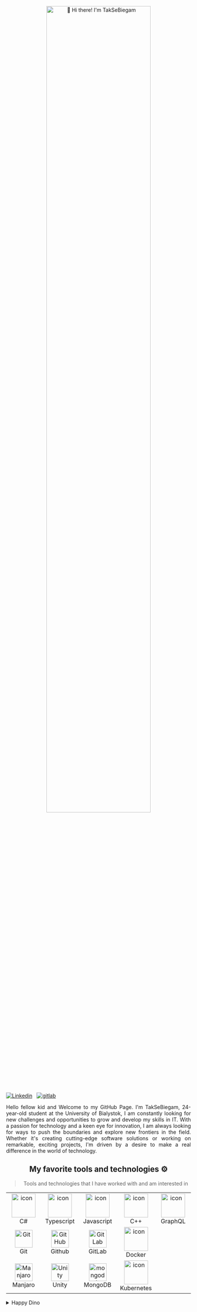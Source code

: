 <div align="center">
<img src="https://raw.githubusercontent.com/TakSeBiegam/TakSeBiegam/main/TakSeBiegamIntro.gif" width='75%'  alt="👋 Hi there! I'm TakSeBiegam" title="👋 Hi there! I'm TakSeBiegam"/>
</div>
<div align="justify" marginBottom="10px">
<br/>
 
[![Linkedin](https://img.shields.io/badge/TakSeBiegam-%231DA1F2.svg?style=for-the-badge&logo=Linkedin&logoColor=white)](https://www.linkedin.com/in/arkadiusz-kurylo/)&nbsp;&nbsp;
[![gitlab](https://img.shields.io/badge/TakSeBiegam-330F63?style=for-the-badge&logo=github&logoColor=white)](https://github.com/TakSeBiegam/)

</div>  
<p align="justify"> 
Hello fellow kid and Welcome to my GitHub Page. I'm TakSeBiegam, 24-year-old student at the University of Bialystok, I am constantly looking for new challenges and opportunities to grow and develop my skills in IT. With a passion for technology and a keen eye for innovation, I am always looking for ways to push the boundaries and explore new frontiers in the field. Whether it's creating cutting-edge software solutions or working on remarkable, exciting projects, I'm driven by a desire to make a real difference in the world of technology.
 
<div align="center"> 
</p>

## My favorite tools and technologies ⚙️ 

> Tools and technologies that I have worked with and am interested in

<table>
  <tr>
    <td align="center" width="96">
        <img src="https://techstack-generator.vercel.app/csharp-icon.svg" alt="icon" width="65" height="65" />
        <br>C#
    </td>
    <td align="center" width="96">
        <img src="https://techstack-generator.vercel.app/ts-icon.svg" alt="icon" width="65" height="65" />
        <br>Typescript
    </td>
    <td align="center" width="96">
        <img src="https://techstack-generator.vercel.app/js-icon.svg" alt="icon" width="65" height="65" />
        <br>Javascript
    </td>
    <td align="center" width="96">
        <img src="https://techstack-generator.vercel.app/cpp-icon.svg" alt="icon" width="65" height="65" />
        <br>C++
    <td align="center" width="96">
        <img src="https://techstack-generator.vercel.app/graphql-icon.svg" alt="icon" width="65" height="65" />
        <br>GraphQL
    </td>
</tr>
<tr>
    <td align="center" width="96"> 
        <img src="https://user-images.githubusercontent.com/25181517/192108372-f71d70ac-7ae6-4c0d-8395-51d8870c2ef0.png" width="48" height="48" alt="Git" />
      <br>Git
    </td>
    <td align="center" width="96">
        <img src="https://techstack-generator.vercel.app/github-icon.svg" width="48" height="48" alt="GitHub" />
      <br>Github
    </td>
    <td align="center"  width="96">
        <img src="https://user-images.githubusercontent.com/25181517/192108376-c675d39b-90f6-4073-bde6-5a9291644657.png" width="48" height="48" alt="GitLab" />
      <br>GitLab
    </td>
    <td align="center" width="96">
        <img src="https://techstack-generator.vercel.app/docker-icon.svg" alt="icon" width="65" height="65" />
        <br>Docker
    </td>
</tr>
<tr>
    <td align="center" width="96">
         <img src="https://cdn.icon-icons.com/icons2/1381/PNG/512/manjarowelcome_94304.png" width="48" height="48" alt="Manjaro" />
    <br>Manjaro
    </td>
    <td align="center" width="96">
        <img src="https://skillicons.dev/icons?i=unity" width="48" height="48" alt="Unity" />
        <br>Unity
    </td>
    <td align="center" width="96">
        <img src="https://skillicons.dev/icons?i=mongo" width="48" height="48" alt="mongodb" />
        <br>MongoDB
    </td>
    <td align="center" width="96">
        <img src="https://techstack-generator.vercel.app/kubernetes-icon.svg" alt="icon" width="65" height="65" />
        <br>Kubernetes
    </td>
 </tr>
</table>
</div>
<details>
 <summary>Happy Dino</summary>
<img data-target="animated-image.replacedImage" alt="dino.gif" class="AnimatedImagePlayer-animatedImage" src="https://github.com/saadeghi/saadeghi/raw/master/dino.gif" style="display: block; opacity: 1;">
</details>

